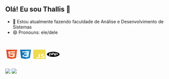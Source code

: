 ## Olá! Eu sou Thallis 👋

- 🌱 Estou atualmente fazendo faculdade de Análise e Desenvolvimento de Sistemas
- 😄 Pronouns: ele/dele

##

<div style="display: inline_block"><br>
  <img align="center" alt="Thallis-HTML" height="30" width="40" src="https://raw.githubusercontent.com/devicons/devicon/master/icons/html5/html5-original.svg">
  <img align="center" alt="Thallis-CSS" height="30" width="40" src="https://raw.githubusercontent.com/devicons/devicon/master/icons/css3/css3-original.svg">
  <img align="center" alt="Thallis-Js" height="30" width="40" src="https://raw.githubusercontent.com/devicons/devicon/master/icons/javascript/javascript-plain.svg">
  <img align="center" alt="Thallis-Js" height="30" width="40" src="https://raw.githubusercontent.com/devicons/devicon/master/icons/php/php-plain.svg">
</div>

##

<div> 

  <a href = "mailto:thallis.thesotto@gmail.com"><img src="https://img.shields.io/badge/-Gmail-%23333?style=for-the-badge&logo=gmail&logoColor=white" target="_blank"></a>
  <a href="https://www.linkedin.com/in/thallis-thesotto-8ba098239" target="_blank"><img src="https://img.shields.io/badge/-LinkedIn-%230077B5?style=for-the-badge&logo=linkedin&logoColor=white" target="_blank"></a> 
  
</div>
